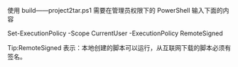 使用 build——project2tar.ps1 需要在管理员权限下的 PowerShell 输入下面的内容

Set-ExecutionPolicy -Scope CurrentUser -ExecutionPolicy RemoteSigned

Tip:RemoteSigned 表示：本地创建的脚本可以运行，从互联网下载的脚本必须有签名。